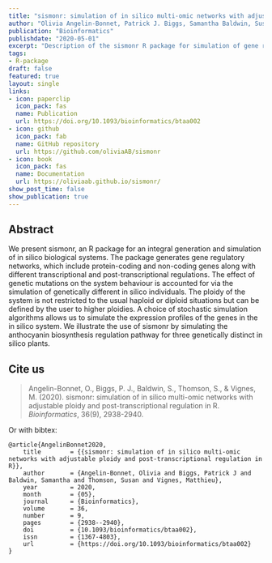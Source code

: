 ```yaml
---
title: "sismonr: simulation of in silico multi-omic networks with adjustable ploidy and post-transcriptional regulation in R."
author: "Olivia Angelin-Bonnet, Patrick J. Biggs, Samantha Baldwin, Susan Thomson, Matthieu Vignes"
publication: "Bioinformatics"
publishdate: "2020-05-01"
excerpt: "Description of the sismonr R package for simulation of gene regulatory networks with transcription and post-transcriptional regulation."
tags:
- R-package
draft: false
featured: true
layout: single
links:
- icon: paperclip
  icon_pack: fas
  name: Publication
  url: https://doi.org/10.1093/bioinformatics/btaa002
- icon: github
  icon_pack: fab
  name: GitHub repository
  url: https://github.com/oliviaAB/sismonr
- icon: book
  icon_pack: fas
  name: Documentation
  url: https://oliviaab.github.io/sismonr/
show_post_time: false
show_publication: true
---
```


## Abstract

We present sismonr, an R package for an integral generation and simulation of in silico biological systems. The package generates gene regulatory networks, which include protein-coding and non-coding genes along with different transcriptional and post-transcriptional regulations. The effect of genetic mutations on the system behaviour is accounted for via the simulation of genetically different in silico individuals. The ploidy of the system is not restricted to the usual haploid or diploid situations but can be defined by the user to higher ploidies. A choice of stochastic simulation algorithms allows us to simulate the expression profiles of the genes in the in silico system. We illustrate the use of sismonr by simulating the anthocyanin biosynthesis regulation pathway for three genetically distinct in silico plants.

## Cite us

> Angelin-Bonnet, O., Biggs, P. J., Baldwin, S., Thomson, S., & Vignes, M. (2020). sismonr: simulation of in silico multi-omic networks with adjustable ploidy and post-transcriptional regulation in R. *Bioinformatics*, 36(9), 2938-2940.

Or with bibtex:

```
@article{AngelinBonnet2020,
	title        = {{sismonr: simulation of in silico multi-omic networks with adjustable ploidy and post-transcriptional regulation in R}},
	author       = {Angelin-Bonnet, Olivia and Biggs, Patrick J and Baldwin, Samantha and Thomson, Susan and Vignes, Matthieu},
	year         = 2020,
	month        = {05},
	journal      = {Bioinformatics},
	volume       = 36,
	number       = 9,
	pages        = {2938--2940},
	doi          = {10.1093/bioinformatics/btaa002},
	issn         = {1367-4803},
	url          = {https://doi.org/10.1093/bioinformatics/btaa002}
}
```
